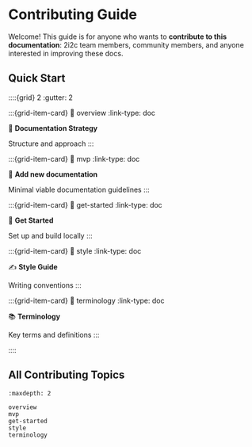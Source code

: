 # Contributing Guide

Welcome! This guide is for anyone who wants to **contribute to this documentation**: 2i2c team members, community members, and anyone interested in improving these docs.

## Quick Start

::::{grid} 2
:gutter: 2

:::{grid-item-card}
:link: overview
:link-type: doc

📖 **Documentation Strategy**

Structure and approach
:::

:::{grid-item-card}
:link: mvp
:link-type: doc

📝 **Add new documentation**

Minimal viable documentation guidelines
:::

:::{grid-item-card}
:link: get-started
:link-type: doc

🚀 **Get Started**

Set up and build locally
:::

:::{grid-item-card}
:link: style
:link-type: doc

✍️ **Style Guide**

Writing conventions
:::

:::{grid-item-card}
:link: terminology
:link-type: doc

📚 **Terminology**

Key terms and definitions
:::

::::

## All Contributing Topics

```{toctree}
:maxdepth: 2

overview
mvp
get-started
style
terminology
```
